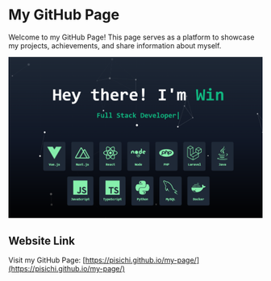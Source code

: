 

# My GitHub Page

Welcome to my GitHub Page! This page serves as a platform to showcase my projects, achievements, and share information about myself.


![cover img](docs/images/programs/portfolio_site.png)


## Website Link

Visit my GitHub Page: [https://pisichi.github.io/my-page/](https://pisichi.github.io/my-page/)